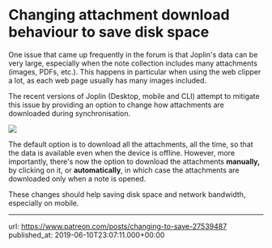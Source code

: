 # Changing attachment download behaviour to save disk space

One issue that came up frequently in the forum is that Joplin's data can be very large, especially when the note collection includes many attachments (images, PDFs, etc.). This happens in particular when using the web clipper a lot, as each web page usually has many images included.

The recent versions of Joplin (Desktop, mobile and CLI) attempt to mitigate this issue by providing an option to change how attachments are downloaded during synchronisation.

![](images/news/20190611-000711_0.png)

The default option is to download all the attachments, all the time, so that the data is available even when the device is offline. However, more importantly, there's now the option to download the attachments **manually,** by clicking on it, or **automatically**, in which case the attachments are downloaded only when a note is opened.

These changes should help saving disk space and network bandwidth, especially on mobile.

* * *

url: https://www.patreon.com/posts/changing-to-save-27539487
published_at: 2019-06-10T23:07:11.000+00:00